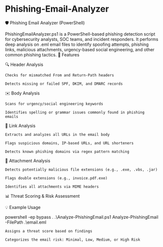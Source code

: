 # Phishing-Email-Analyzer

🛡️ Phishing Email Analyzer (PowerShell)

PhishingEmailAnalyzer.ps1 is a PowerShell-based phishing detection script for cybersecurity analysts, SOC teams, and incident responders. It performs deep analysis on .eml email files to identify spoofing attempts, phishing links, malicious attachments, urgency-based social engineering, and other common phishing tactics.
🚀 Features

🔍 Header Analysis

    Checks for mismatched From and Return-Path headers

    Detects missing or failed SPF, DKIM, and DMARC records

✉️ Body Analysis

    Scans for urgency/social engineering keywords

    Identifies spelling or grammar issues commonly found in phishing emails

🔗 Link Analysis

    Extracts and analyzes all URLs in the email body

    Flags suspicious domains, IP-based URLs, and URL shorteners

    Detects known phishing domains via regex pattern matching

📎 Attachment Analysis

    Detects potentially malicious file extensions (e.g., .exe, .vbs, .jar)

    Flags double extensions (e.g., invoice.pdf.exe)

    Identifies all attachments via MIME headers

📊 Threat Scoring & Risk Assessment


💡 Example Usage

powershell -ep bypass
. .\Analyze-PhishingEmail.ps1
Analyze-PhishingEmail -FilePath .\email.eml

    Assigns a threat score based on findings

    Categorizes the email risk: Minimal, Low, Medium, or High Risk


    
